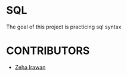 # SQL

The goal of this project is practicing sql syntax

# CONTRIBUTORS 

- [Zeha Irawan](https://github.com/JangkarBumi) 